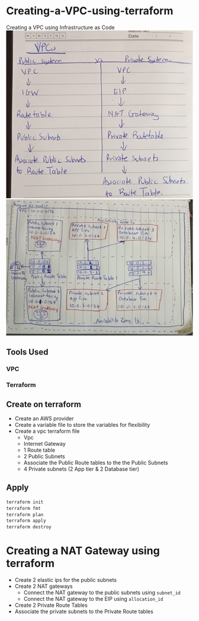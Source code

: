 # Creating-a-VPC-using-terraform
Creating a VPC using Infrastructure as Code
![Alt text](/images/vpcpic.jpg?raw=true "The difference between Private and Public Subnets")
![Alt text](/images/vpc-architecture.jpg?raw=true "The architectural design of the VPC")


## Tools Used 
### VPC
### Terraform 
## Create on terraform
- Create an AWS provider  
- Create a variable file to store the variables for flexibility
- Create a vpc terraform file 
  - Vpc 
  - Internet Gateway
  - 1 Route table
  - 2 Public Subnets
  - Associate the Public Route tables to the the Public Subnets
  - 4 Private subnets (2 App tier & 2 Database tier)
## Apply
```sh
terraform init
terraform fmt
terraform plan
terraform apply
terraform destroy
```
# Creating a NAT Gateway using terraform
- Create 2 elastic ips for the public subnets
- Create 2 NAT gateways
   - Connect the NAT gateway to the public subnets using `subnet_id`
   - Connect the NAT gateway to the EIP using `allocation_id`
- Create 2 Private Route Tables
- Associate the private subnets to the Private Route tables 
